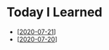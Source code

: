 # Today I Learned

- [[2020-07-21]]
- [[2020-07-20]]

[//begin]: # "Autogenerated link references for markdown compatibility"
[2020-07-21]: 2020-07/2020-07-21 "2020-07-21"
[2020-07-20]: 2020-07/2020-07-20 "2020-07-20"
[//end]: # "Autogenerated link references"
